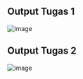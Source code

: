 ## Output Tugas 1
![image](https://github.com/user-attachments/assets/1454d268-c13f-485d-912a-bcf50483648a)
## Output Tugas 2
![image](https://github.com/user-attachments/assets/ea005f5a-d45b-49a4-a3b0-7a3527b4afdf)
